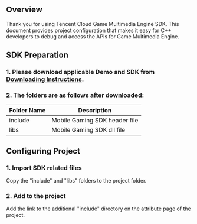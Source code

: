 ## Overview
Thank you for using Tencent Cloud Game Multimedia Engine SDK. This document provides project configuration that makes it easy for C++ developers to debug and access the APIs for Game Multimedia Engine.

## SDK Preparation


### 1. Please download applicable Demo and SDK from [Downloading Instructions](https://intl.cloud.tencent.com/document/product/607/18521).


### 2. The folders are as follows after downloaded:
| Folder Name | Description
| ----------------------|-----------------------------------	|
| include    		| Mobile Gaming SDK header file	|
| libs  	|Mobile Gaming SDK dll file			|



## Configuring Project

### 1. Import SDK related files 
Copy the "include" and "libs" folders to the project folder.

### 2. Add to the project
Add the link to the additional "include" directory on the attribute page of the project.

